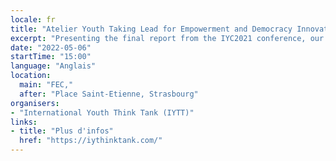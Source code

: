 ```yaml
---
locale: fr
title: "Atelier Youth Taking Lead for Empowerment and Democracy Innovation"
excerpt: "Presenting the final report from the IYC2021 conference, our method for democracy innovation - the Bottom-Up Policy Advise Loop, our method for empowerment OCDT-Open Chair Democracy Talks."
date: "2022-05-06"
startTime: "15:00"
language: "Anglais"
location:
  main: "FEC,"
  after: "Place Saint-Etienne, Strasbourg"
organisers:
- "International Youth Think Tank (IYTT)"
links:
- title: "Plus d'infos"
  href: "https://iythinktank.com/"
---
```

